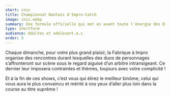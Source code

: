 ```yaml
---
short: cnic
title: Championnat Nantais d'Impro-Catch
image: cnic.webp
summary: Une formule officielle qui met en avant toute l'énergie des Diabolos Nantes.
type: shortform
audience: Adultes et adolesent.e.s
order: 5
---
```


Chaque dimanche, pour votre plus grand plaisir, la Fabrique à Impro organise des rencontres durant lesquelles des duos de personnages s’affronteront sur scène sous le regard aiguisé d’un arbitre intransigeant. Ce dernier leur imposera contraintes et thèmes, toujours avec votre complicité !

Et à la fin de ces shows, c’est vous qui élirez le meilleur binôme, celui qui vous aura le plus convaincu et mérité à vos yeux d’aller plus loin dans la course au titre suprême !